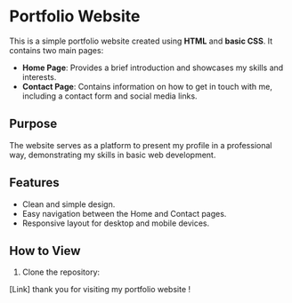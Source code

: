 # Portfolio Website

This is a simple portfolio website created using **HTML** and **basic CSS**. It contains two main pages:  

- **Home Page**: Provides a brief introduction and showcases my skills and interests.  
- **Contact Page**: Contains information on how to get in touch with me, including a contact form and social media links.  

## Purpose  

The website serves as a platform to present my profile in a professional way, demonstrating my skills in basic web development.  

## Features  

- Clean and simple design.  
- Easy navigation between the Home and Contact pages.  
- Responsive layout for desktop and mobile devices.  

## How to View  

1. Clone the repository:  
  
  [Link]
thank you for visiting my portfolio website !
